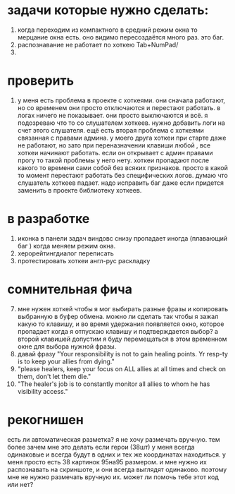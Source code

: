 



# задачи которые нужно сделать:

1. когда переходим из компактного в средний режим окна то мерцание окна есть. оно видимо пересоздаётся много раз. это баг.
2. распознавание не работает по хоткею Tab+NumPad/
3. 







# проверить

1. у меня есть проблема в проекте с хоткеями. они сначала работают, но со временем они просто отключаются и перестают работать. в логах ничего не показывает. они просто выключаются и всё. я подозреваю что то со слушателем хоткеев. нужно добавить логи на счет этого слушателя. ещё есть вторая проблема с хоткеями связанная с правами админа. у моего друга хоткеи при старте даже не работают, но зато при переназначении клавиши любой , все хоткеи начинают работать. если он открывает с админ правами прогу то такой проблемы у него нету.
хоткеи пропадают после какого то времени сами собой без всяких признаков. просто в какой то момент перестают работать без специфических логов. думаю что слушатель хоткеев падает. надо исправить баг даже если придется заменить в проекте библиотеку хоткеев.



# в разработке

1. иконка в панели задач виндовс снизу пропадает иногда (плавающий баг ) когда меняем режим окна. 
2. херорейтингдиалог переписать
3. протестировать хоткеи англ-рус раскладку







# сомнительная фича
7. мне нужен хоткей чтобы я мог выбирать разные фразы и копировать выбранную в буфер обмена. можно ли сделать так чтобы я зажал какую то клавишу, и во время удержания появляется окно, которое пропадает когда я отпускаю клавишу и подтверждается выбор? а второй клавишей допустим я буду перемещаться в этом временном окне для выбора нужной фразы.
8. давай фразу "Your responsibility is not to gain healing points. Yr resp-ty is to keep your allies from dying."
8. "please healers, keep your focus on ALL allies at all times and check on them, don't let them die."
9. "The healer's job is to constantly monitor all allies to whom he has visibility access."



# рекогнишен
есть ли автоматическая разметка? я не хочу размечать вручную. тем более зачем мне это делать если герои (38шт) у меня всегда одинаковые и всегда будут в одних и тех же координатах находиться.
у меня просто есть 38 картинок 95на95 размером. и мне нужно их распознавать на скриншоте, и они всегда выглядят одинаково. поэтому мне не нужно размечать вручную их.
может ли помочь тебе этот код или нет?
   